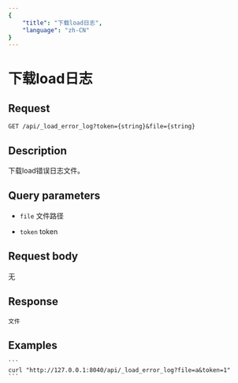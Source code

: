 ```yaml
---
{
    "title": "下载load日志",
    "language": "zh-CN"
}
---
```


<!-- 
Licensed to the Apache Software Foundation (ASF) under one
or more contributor license agreements.  See the NOTICE file
distributed with this work for additional information
regarding copyright ownership.  The ASF licenses this file
to you under the Apache License, Version 2.0 (the
"License"); you may not use this file except in compliance
with the License.  You may obtain a copy of the License at

  http://www.apache.org/licenses/LICENSE-2.0

Unless required by applicable law or agreed to in writing,
software distributed under the License is distributed on an
"AS IS" BASIS, WITHOUT WARRANTIES OR CONDITIONS OF ANY
KIND, either express or implied.  See the License for the
specific language governing permissions and limitations
under the License.
-->

# 下载load日志

## Request

`GET /api/_load_error_log?token={string}&file={string}`

## Description

下载load错误日志文件。

## Query parameters

* `file`
    文件路径

* `token`
    token         

## Request body

无

## Response

    文件

## Examples


    ```
    curl "http://127.0.0.1:8040/api/_load_error_log?file=a&token=1"
    ```

